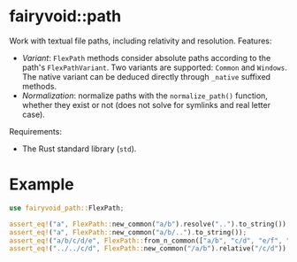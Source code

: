 # fairyvoid::path

Work with textual file paths, including relativity and resolution. Features:

- _Variant_: `FlexPath` methods consider absolute paths according to the path's `FlexPathVariant`. Two variants are supported: `Common` and `Windows`. The native variant can be deduced directly through `_native` suffixed methods.
- _Normalization_: normalize paths with the `normalize_path()` function, whether they exist or not (does not solve for symlinks and real letter case).

Requirements:

- The Rust standard library (`std`).

# Example

```rust
use fairyvoid_path::FlexPath;

assert_eq!("a", FlexPath::new_common("a/b").resolve("..").to_string());
assert_eq!("a", FlexPath::new_common("a/b/..").to_string());
assert_eq!("a/b/c/d/e", FlexPath::from_n_common(["a/b", "c/d", "e/f", ".."]).to_string());
assert_eq!("../../c/d", FlexPath::new_common("/a/b").relative("/c/d"))
```